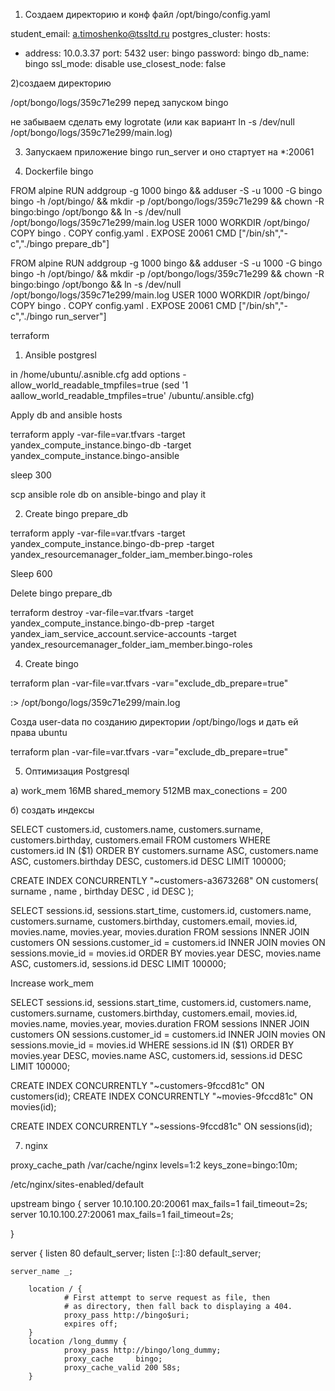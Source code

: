 1) Создаем директорию и конф файл /opt/bingo/config.yaml

student_email: a.timoshenko@tssltd.ru
postgres_cluster:
  hosts:
  - address: 10.0.3.37
    port: 5432
  user: bingo
  password: bingo
  db_name: bingo
  ssl_mode: disable
  use_closest_node: false


2)создаем директорию 

 /opt/bongo/logs/359c71e299 перед запуском bingo
 
 
 не забываем сделать ему logrotate (или как вариант ln -s /dev/null /opt/bongo/logs/359c71e299/main.log)
 
 3) Запускаем приложение bingo run_server и оно стартует на *:20061
  
 
4) Dockerfile bingo

FROM alpine
RUN addgroup -g 1000 bingo && adduser -S -u 1000 -G bingo bingo -h /opt/bingo/ && mkdir -p /opt/bongo/logs/359c71e299 && chown -R bingo:bingo /opt/bongo && ln -s /dev/null /opt/bongo/logs/359c71e299/main.log
USER 1000
WORKDIR /opt/bingo/
COPY bingo .
COPY config.yaml .
EXPOSE 20061
CMD ["/bin/sh","-c","./bingo prepare_db"]

FROM alpine
RUN addgroup -g 1000 bingo && adduser -S -u 1000 -G bingo bingo -h /opt/bingo/ && mkdir -p /opt/bongo/logs/359c71e299 && chown -R bingo:bingo /opt/bongo && ln -s /dev/null /opt/bongo/logs/359c71e299/main.log
USER 1000
WORKDIR /opt/bingo/
COPY bingo .
COPY config.yaml .
EXPOSE 20061
CMD ["/bin/sh","-c","./bingo run_server"]


terraform
1) Ansible postgresl

in /home/ubuntu/.asnible.cfg add options - allow_world_readable_tmpfiles=true (sed '1 aallow_world_readable_tmpfiles=true' /ubuntu/.ansible.cfg) 

Apply db and ansible hosts

terraform apply -var-file=var.tfvars -target yandex_compute_instance.bingo-db -target yandex_compute_instance.bingo-ansible

sleep 300

scp ansible role db on ansible-bingo and play it

2) Create bingo prepare_db

terraform apply -var-file=var.tfvars -target yandex_compute_instance.bingo-db-prep -target yandex_resourcemanager_folder_iam_member.bingo-roles

Sleep 600

Delete bingo prepare_db

terraform destroy -var-file=var.tfvars -target yandex_compute_instance.bingo-db-prep -target yandex_iam_service_account.service-accounts -target yandex_resourcemanager_folder_iam_member.bingo-roles

4) Create bingo

terraform plan -var-file=var.tfvars -var="exclude_db_prepare=true"

:> /opt/bongo/logs/359c71e299/main.log

Созда user-data по созданию директории /opt/bingo/logs и дать ей права ubuntu

terraform plan -var-file=var.tfvars -var="exclude_db_prepare=true"


5) Оптимизация Postgresql

а) work_mem 16MB
   shared_memory 512MB
   max_conections = 200

б) создать индексы 


SELECT customers.id, customers.name, customers.surname, customers.birthday, customers.email FROM customers WHERE customers.id IN ($1) ORDER BY customers.surname ASC, customers.name ASC, customers.birthday DESC, customers.id DESC LIMIT 100000;

CREATE INDEX CONCURRENTLY "~customers-a3673268"
  ON customers(
    surname
  , name
  , birthday DESC
  , id DESC
  );



SELECT sessions.id, sessions.start_time, customers.id, customers.name, customers.surname, customers.birthday, customers.email, movies.id, movies.name, movies.year, movies.duration FROM sessions INNER JOIN customers ON sessions.customer_id = customers.id INNER JOIN movies ON sessions.movie_id = movies.id ORDER BY movies.year DESC, movies.name ASC, customers.id, sessions.id DESC LIMIT 100000;

Increase work_mem

SELECT sessions.id, sessions.start_time, customers.id, customers.name, customers.surname, customers.birthday, customers.email, movies.id, movies.name, movies.year, movies.duration FROM sessions INNER JOIN customers ON sessions.customer_id = customers.id INNER JOIN movies ON sessions.movie_id = movies.id WHERE sessions.id IN ($1) ORDER BY movies.year DESC, movies.name ASC, customers.id, sessions.id DESC LIMIT 100000;

CREATE INDEX CONCURRENTLY "~customers-9fccd81c"
  ON customers(id);
CREATE INDEX CONCURRENTLY "~movies-9fccd81c"
  ON movies(id);  
  
CREATE INDEX CONCURRENTLY "~sessions-9fccd81c"
  ON sessions(id);
  
  
7) nginx

proxy_cache_path  /var/cache/nginx  levels=1:2    keys_zone=bingo:10m;

/etc/nginx/sites-enabled/default

upstream bingo {
  server 10.10.100.20:20061 max_fails=1 fail_timeout=2s;
  server 10.10.100.27:20061 max_fails=1 fail_timeout=2s;

}

server {
	listen 80 default_server;
	listen [::]:80 default_server;


	server_name _;

        location / {
                # First attempt to serve request as file, then
                # as directory, then fall back to displaying a 404.
                proxy_pass http://bingo$uri;
                expires off;
        }
        location /long_dummy {
                proxy_pass http://bingo/long_dummy;
                proxy_cache     bingo;
                proxy_cache_valid 200 58s;
        }

